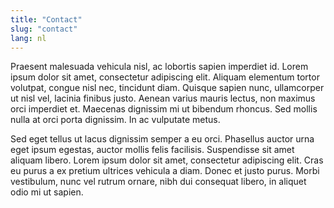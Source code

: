 ```yaml
---
title: "Contact"
slug: "contact"
lang: nl
---
```

Praesent malesuada vehicula nisl, ac lobortis sapien imperdiet id. Lorem ipsum dolor sit amet, consectetur adipiscing elit. Aliquam elementum tortor volutpat, congue nisl nec, tincidunt diam. Quisque sapien nunc, ullamcorper ut nisl vel, lacinia finibus justo. Aenean varius mauris lectus, non maximus orci imperdiet et. Maecenas dignissim mi ut bibendum rhoncus. Sed mollis nulla at orci porta dignissim. In ac vulputate metus.

Sed eget tellus ut lacus dignissim semper a eu orci. Phasellus auctor urna eget ipsum egestas, auctor mollis felis facilisis. Suspendisse sit amet aliquam libero. Lorem ipsum dolor sit amet, consectetur adipiscing elit. Cras eu purus a ex pretium ultrices vehicula a diam. Donec et justo purus. Morbi vestibulum, nunc vel rutrum ornare, nibh dui consequat libero, in aliquet odio mi ut sapien.
